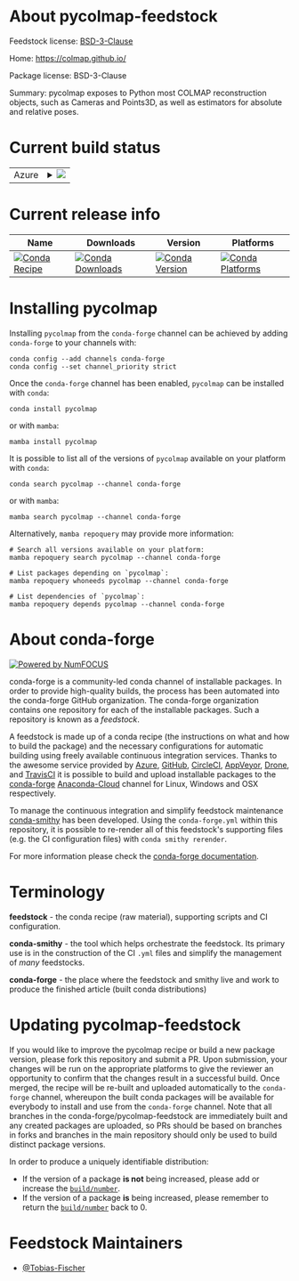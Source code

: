 About pycolmap-feedstock
========================

Feedstock license: [BSD-3-Clause](https://github.com/conda-forge/pycolmap-feedstock/blob/main/LICENSE.txt)

Home: https://colmap.github.io/

Package license: BSD-3-Clause

Summary: pycolmap exposes to Python most COLMAP reconstruction objects, such as Cameras and Points3D, as well as estimators for absolute and relative poses.

Current build status
====================


<table>
    
  <tr>
    <td>Azure</td>
    <td>
      <details>
        <summary>
          <a href="https://dev.azure.com/conda-forge/feedstock-builds/_build/latest?definitionId=18583&branchName=main">
            <img src="https://dev.azure.com/conda-forge/feedstock-builds/_apis/build/status/pycolmap-feedstock?branchName=main">
          </a>
        </summary>
        <table>
          <thead><tr><th>Variant</th><th>Status</th></tr></thead>
          <tbody><tr>
              <td>linux_64_c_compiler_version10cuda_compiler_version11.2cxx_compiler_version10python3.10.____cpython</td>
              <td>
                <a href="https://dev.azure.com/conda-forge/feedstock-builds/_build/latest?definitionId=18583&branchName=main">
                  <img src="https://dev.azure.com/conda-forge/feedstock-builds/_apis/build/status/pycolmap-feedstock?branchName=main&jobName=linux&configuration=linux%20linux_64_c_compiler_version10cuda_compiler_version11.2cxx_compiler_version10python3.10.____cpython" alt="variant">
                </a>
              </td>
            </tr><tr>
              <td>linux_64_c_compiler_version10cuda_compiler_version11.2cxx_compiler_version10python3.11.____cpython</td>
              <td>
                <a href="https://dev.azure.com/conda-forge/feedstock-builds/_build/latest?definitionId=18583&branchName=main">
                  <img src="https://dev.azure.com/conda-forge/feedstock-builds/_apis/build/status/pycolmap-feedstock?branchName=main&jobName=linux&configuration=linux%20linux_64_c_compiler_version10cuda_compiler_version11.2cxx_compiler_version10python3.11.____cpython" alt="variant">
                </a>
              </td>
            </tr><tr>
              <td>linux_64_c_compiler_version10cuda_compiler_version11.2cxx_compiler_version10python3.12.____cpython</td>
              <td>
                <a href="https://dev.azure.com/conda-forge/feedstock-builds/_build/latest?definitionId=18583&branchName=main">
                  <img src="https://dev.azure.com/conda-forge/feedstock-builds/_apis/build/status/pycolmap-feedstock?branchName=main&jobName=linux&configuration=linux%20linux_64_c_compiler_version10cuda_compiler_version11.2cxx_compiler_version10python3.12.____cpython" alt="variant">
                </a>
              </td>
            </tr><tr>
              <td>linux_64_c_compiler_version10cuda_compiler_version11.2cxx_compiler_version10python3.8.____cpython</td>
              <td>
                <a href="https://dev.azure.com/conda-forge/feedstock-builds/_build/latest?definitionId=18583&branchName=main">
                  <img src="https://dev.azure.com/conda-forge/feedstock-builds/_apis/build/status/pycolmap-feedstock?branchName=main&jobName=linux&configuration=linux%20linux_64_c_compiler_version10cuda_compiler_version11.2cxx_compiler_version10python3.8.____cpython" alt="variant">
                </a>
              </td>
            </tr><tr>
              <td>linux_64_c_compiler_version10cuda_compiler_version11.2cxx_compiler_version10python3.9.____cpython</td>
              <td>
                <a href="https://dev.azure.com/conda-forge/feedstock-builds/_build/latest?definitionId=18583&branchName=main">
                  <img src="https://dev.azure.com/conda-forge/feedstock-builds/_apis/build/status/pycolmap-feedstock?branchName=main&jobName=linux&configuration=linux%20linux_64_c_compiler_version10cuda_compiler_version11.2cxx_compiler_version10python3.9.____cpython" alt="variant">
                </a>
              </td>
            </tr><tr>
              <td>linux_64_c_compiler_version11cuda_compiler_version11.8cxx_compiler_version11python3.10.____cpython</td>
              <td>
                <a href="https://dev.azure.com/conda-forge/feedstock-builds/_build/latest?definitionId=18583&branchName=main">
                  <img src="https://dev.azure.com/conda-forge/feedstock-builds/_apis/build/status/pycolmap-feedstock?branchName=main&jobName=linux&configuration=linux%20linux_64_c_compiler_version11cuda_compiler_version11.8cxx_compiler_version11python3.10.____cpython" alt="variant">
                </a>
              </td>
            </tr><tr>
              <td>linux_64_c_compiler_version11cuda_compiler_version11.8cxx_compiler_version11python3.11.____cpython</td>
              <td>
                <a href="https://dev.azure.com/conda-forge/feedstock-builds/_build/latest?definitionId=18583&branchName=main">
                  <img src="https://dev.azure.com/conda-forge/feedstock-builds/_apis/build/status/pycolmap-feedstock?branchName=main&jobName=linux&configuration=linux%20linux_64_c_compiler_version11cuda_compiler_version11.8cxx_compiler_version11python3.11.____cpython" alt="variant">
                </a>
              </td>
            </tr><tr>
              <td>linux_64_c_compiler_version11cuda_compiler_version11.8cxx_compiler_version11python3.12.____cpython</td>
              <td>
                <a href="https://dev.azure.com/conda-forge/feedstock-builds/_build/latest?definitionId=18583&branchName=main">
                  <img src="https://dev.azure.com/conda-forge/feedstock-builds/_apis/build/status/pycolmap-feedstock?branchName=main&jobName=linux&configuration=linux%20linux_64_c_compiler_version11cuda_compiler_version11.8cxx_compiler_version11python3.12.____cpython" alt="variant">
                </a>
              </td>
            </tr><tr>
              <td>linux_64_c_compiler_version11cuda_compiler_version11.8cxx_compiler_version11python3.8.____cpython</td>
              <td>
                <a href="https://dev.azure.com/conda-forge/feedstock-builds/_build/latest?definitionId=18583&branchName=main">
                  <img src="https://dev.azure.com/conda-forge/feedstock-builds/_apis/build/status/pycolmap-feedstock?branchName=main&jobName=linux&configuration=linux%20linux_64_c_compiler_version11cuda_compiler_version11.8cxx_compiler_version11python3.8.____cpython" alt="variant">
                </a>
              </td>
            </tr><tr>
              <td>linux_64_c_compiler_version11cuda_compiler_version11.8cxx_compiler_version11python3.9.____cpython</td>
              <td>
                <a href="https://dev.azure.com/conda-forge/feedstock-builds/_build/latest?definitionId=18583&branchName=main">
                  <img src="https://dev.azure.com/conda-forge/feedstock-builds/_apis/build/status/pycolmap-feedstock?branchName=main&jobName=linux&configuration=linux%20linux_64_c_compiler_version11cuda_compiler_version11.8cxx_compiler_version11python3.9.____cpython" alt="variant">
                </a>
              </td>
            </tr><tr>
              <td>linux_64_c_compiler_version12cuda_compiler_version12.0cxx_compiler_version12python3.10.____cpython</td>
              <td>
                <a href="https://dev.azure.com/conda-forge/feedstock-builds/_build/latest?definitionId=18583&branchName=main">
                  <img src="https://dev.azure.com/conda-forge/feedstock-builds/_apis/build/status/pycolmap-feedstock?branchName=main&jobName=linux&configuration=linux%20linux_64_c_compiler_version12cuda_compiler_version12.0cxx_compiler_version12python3.10.____cpython" alt="variant">
                </a>
              </td>
            </tr><tr>
              <td>linux_64_c_compiler_version12cuda_compiler_version12.0cxx_compiler_version12python3.11.____cpython</td>
              <td>
                <a href="https://dev.azure.com/conda-forge/feedstock-builds/_build/latest?definitionId=18583&branchName=main">
                  <img src="https://dev.azure.com/conda-forge/feedstock-builds/_apis/build/status/pycolmap-feedstock?branchName=main&jobName=linux&configuration=linux%20linux_64_c_compiler_version12cuda_compiler_version12.0cxx_compiler_version12python3.11.____cpython" alt="variant">
                </a>
              </td>
            </tr><tr>
              <td>linux_64_c_compiler_version12cuda_compiler_version12.0cxx_compiler_version12python3.12.____cpython</td>
              <td>
                <a href="https://dev.azure.com/conda-forge/feedstock-builds/_build/latest?definitionId=18583&branchName=main">
                  <img src="https://dev.azure.com/conda-forge/feedstock-builds/_apis/build/status/pycolmap-feedstock?branchName=main&jobName=linux&configuration=linux%20linux_64_c_compiler_version12cuda_compiler_version12.0cxx_compiler_version12python3.12.____cpython" alt="variant">
                </a>
              </td>
            </tr><tr>
              <td>linux_64_c_compiler_version12cuda_compiler_version12.0cxx_compiler_version12python3.8.____cpython</td>
              <td>
                <a href="https://dev.azure.com/conda-forge/feedstock-builds/_build/latest?definitionId=18583&branchName=main">
                  <img src="https://dev.azure.com/conda-forge/feedstock-builds/_apis/build/status/pycolmap-feedstock?branchName=main&jobName=linux&configuration=linux%20linux_64_c_compiler_version12cuda_compiler_version12.0cxx_compiler_version12python3.8.____cpython" alt="variant">
                </a>
              </td>
            </tr><tr>
              <td>linux_64_c_compiler_version12cuda_compiler_version12.0cxx_compiler_version12python3.9.____cpython</td>
              <td>
                <a href="https://dev.azure.com/conda-forge/feedstock-builds/_build/latest?definitionId=18583&branchName=main">
                  <img src="https://dev.azure.com/conda-forge/feedstock-builds/_apis/build/status/pycolmap-feedstock?branchName=main&jobName=linux&configuration=linux%20linux_64_c_compiler_version12cuda_compiler_version12.0cxx_compiler_version12python3.9.____cpython" alt="variant">
                </a>
              </td>
            </tr><tr>
              <td>linux_64_c_compiler_version12cuda_compiler_versionNonecxx_compiler_version12python3.10.____cpython</td>
              <td>
                <a href="https://dev.azure.com/conda-forge/feedstock-builds/_build/latest?definitionId=18583&branchName=main">
                  <img src="https://dev.azure.com/conda-forge/feedstock-builds/_apis/build/status/pycolmap-feedstock?branchName=main&jobName=linux&configuration=linux%20linux_64_c_compiler_version12cuda_compiler_versionNonecxx_compiler_version12python3.10.____cpython" alt="variant">
                </a>
              </td>
            </tr><tr>
              <td>linux_64_c_compiler_version12cuda_compiler_versionNonecxx_compiler_version12python3.11.____cpython</td>
              <td>
                <a href="https://dev.azure.com/conda-forge/feedstock-builds/_build/latest?definitionId=18583&branchName=main">
                  <img src="https://dev.azure.com/conda-forge/feedstock-builds/_apis/build/status/pycolmap-feedstock?branchName=main&jobName=linux&configuration=linux%20linux_64_c_compiler_version12cuda_compiler_versionNonecxx_compiler_version12python3.11.____cpython" alt="variant">
                </a>
              </td>
            </tr><tr>
              <td>linux_64_c_compiler_version12cuda_compiler_versionNonecxx_compiler_version12python3.12.____cpython</td>
              <td>
                <a href="https://dev.azure.com/conda-forge/feedstock-builds/_build/latest?definitionId=18583&branchName=main">
                  <img src="https://dev.azure.com/conda-forge/feedstock-builds/_apis/build/status/pycolmap-feedstock?branchName=main&jobName=linux&configuration=linux%20linux_64_c_compiler_version12cuda_compiler_versionNonecxx_compiler_version12python3.12.____cpython" alt="variant">
                </a>
              </td>
            </tr><tr>
              <td>linux_64_c_compiler_version12cuda_compiler_versionNonecxx_compiler_version12python3.8.____cpython</td>
              <td>
                <a href="https://dev.azure.com/conda-forge/feedstock-builds/_build/latest?definitionId=18583&branchName=main">
                  <img src="https://dev.azure.com/conda-forge/feedstock-builds/_apis/build/status/pycolmap-feedstock?branchName=main&jobName=linux&configuration=linux%20linux_64_c_compiler_version12cuda_compiler_versionNonecxx_compiler_version12python3.8.____cpython" alt="variant">
                </a>
              </td>
            </tr><tr>
              <td>linux_64_c_compiler_version12cuda_compiler_versionNonecxx_compiler_version12python3.9.____cpython</td>
              <td>
                <a href="https://dev.azure.com/conda-forge/feedstock-builds/_build/latest?definitionId=18583&branchName=main">
                  <img src="https://dev.azure.com/conda-forge/feedstock-builds/_apis/build/status/pycolmap-feedstock?branchName=main&jobName=linux&configuration=linux%20linux_64_c_compiler_version12cuda_compiler_versionNonecxx_compiler_version12python3.9.____cpython" alt="variant">
                </a>
              </td>
            </tr><tr>
              <td>linux_aarch64_c_compiler_version10cuda_compiler_version11.2cxx_compiler_version10python3.10.____cpython</td>
              <td>
                <a href="https://dev.azure.com/conda-forge/feedstock-builds/_build/latest?definitionId=18583&branchName=main">
                  <img src="https://dev.azure.com/conda-forge/feedstock-builds/_apis/build/status/pycolmap-feedstock?branchName=main&jobName=linux&configuration=linux%20linux_aarch64_c_compiler_version10cuda_compiler_version11.2cxx_compiler_version10python3.10.____cpython" alt="variant">
                </a>
              </td>
            </tr><tr>
              <td>linux_aarch64_c_compiler_version10cuda_compiler_version11.2cxx_compiler_version10python3.11.____cpython</td>
              <td>
                <a href="https://dev.azure.com/conda-forge/feedstock-builds/_build/latest?definitionId=18583&branchName=main">
                  <img src="https://dev.azure.com/conda-forge/feedstock-builds/_apis/build/status/pycolmap-feedstock?branchName=main&jobName=linux&configuration=linux%20linux_aarch64_c_compiler_version10cuda_compiler_version11.2cxx_compiler_version10python3.11.____cpython" alt="variant">
                </a>
              </td>
            </tr><tr>
              <td>linux_aarch64_c_compiler_version10cuda_compiler_version11.2cxx_compiler_version10python3.12.____cpython</td>
              <td>
                <a href="https://dev.azure.com/conda-forge/feedstock-builds/_build/latest?definitionId=18583&branchName=main">
                  <img src="https://dev.azure.com/conda-forge/feedstock-builds/_apis/build/status/pycolmap-feedstock?branchName=main&jobName=linux&configuration=linux%20linux_aarch64_c_compiler_version10cuda_compiler_version11.2cxx_compiler_version10python3.12.____cpython" alt="variant">
                </a>
              </td>
            </tr><tr>
              <td>linux_aarch64_c_compiler_version10cuda_compiler_version11.2cxx_compiler_version10python3.8.____cpython</td>
              <td>
                <a href="https://dev.azure.com/conda-forge/feedstock-builds/_build/latest?definitionId=18583&branchName=main">
                  <img src="https://dev.azure.com/conda-forge/feedstock-builds/_apis/build/status/pycolmap-feedstock?branchName=main&jobName=linux&configuration=linux%20linux_aarch64_c_compiler_version10cuda_compiler_version11.2cxx_compiler_version10python3.8.____cpython" alt="variant">
                </a>
              </td>
            </tr><tr>
              <td>linux_aarch64_c_compiler_version10cuda_compiler_version11.2cxx_compiler_version10python3.9.____cpython</td>
              <td>
                <a href="https://dev.azure.com/conda-forge/feedstock-builds/_build/latest?definitionId=18583&branchName=main">
                  <img src="https://dev.azure.com/conda-forge/feedstock-builds/_apis/build/status/pycolmap-feedstock?branchName=main&jobName=linux&configuration=linux%20linux_aarch64_c_compiler_version10cuda_compiler_version11.2cxx_compiler_version10python3.9.____cpython" alt="variant">
                </a>
              </td>
            </tr><tr>
              <td>linux_aarch64_c_compiler_version11cuda_compiler_version11.8cxx_compiler_version11python3.10.____cpython</td>
              <td>
                <a href="https://dev.azure.com/conda-forge/feedstock-builds/_build/latest?definitionId=18583&branchName=main">
                  <img src="https://dev.azure.com/conda-forge/feedstock-builds/_apis/build/status/pycolmap-feedstock?branchName=main&jobName=linux&configuration=linux%20linux_aarch64_c_compiler_version11cuda_compiler_version11.8cxx_compiler_version11python3.10.____cpython" alt="variant">
                </a>
              </td>
            </tr><tr>
              <td>linux_aarch64_c_compiler_version11cuda_compiler_version11.8cxx_compiler_version11python3.11.____cpython</td>
              <td>
                <a href="https://dev.azure.com/conda-forge/feedstock-builds/_build/latest?definitionId=18583&branchName=main">
                  <img src="https://dev.azure.com/conda-forge/feedstock-builds/_apis/build/status/pycolmap-feedstock?branchName=main&jobName=linux&configuration=linux%20linux_aarch64_c_compiler_version11cuda_compiler_version11.8cxx_compiler_version11python3.11.____cpython" alt="variant">
                </a>
              </td>
            </tr><tr>
              <td>linux_aarch64_c_compiler_version11cuda_compiler_version11.8cxx_compiler_version11python3.12.____cpython</td>
              <td>
                <a href="https://dev.azure.com/conda-forge/feedstock-builds/_build/latest?definitionId=18583&branchName=main">
                  <img src="https://dev.azure.com/conda-forge/feedstock-builds/_apis/build/status/pycolmap-feedstock?branchName=main&jobName=linux&configuration=linux%20linux_aarch64_c_compiler_version11cuda_compiler_version11.8cxx_compiler_version11python3.12.____cpython" alt="variant">
                </a>
              </td>
            </tr><tr>
              <td>linux_aarch64_c_compiler_version11cuda_compiler_version11.8cxx_compiler_version11python3.8.____cpython</td>
              <td>
                <a href="https://dev.azure.com/conda-forge/feedstock-builds/_build/latest?definitionId=18583&branchName=main">
                  <img src="https://dev.azure.com/conda-forge/feedstock-builds/_apis/build/status/pycolmap-feedstock?branchName=main&jobName=linux&configuration=linux%20linux_aarch64_c_compiler_version11cuda_compiler_version11.8cxx_compiler_version11python3.8.____cpython" alt="variant">
                </a>
              </td>
            </tr><tr>
              <td>linux_aarch64_c_compiler_version11cuda_compiler_version11.8cxx_compiler_version11python3.9.____cpython</td>
              <td>
                <a href="https://dev.azure.com/conda-forge/feedstock-builds/_build/latest?definitionId=18583&branchName=main">
                  <img src="https://dev.azure.com/conda-forge/feedstock-builds/_apis/build/status/pycolmap-feedstock?branchName=main&jobName=linux&configuration=linux%20linux_aarch64_c_compiler_version11cuda_compiler_version11.8cxx_compiler_version11python3.9.____cpython" alt="variant">
                </a>
              </td>
            </tr><tr>
              <td>linux_aarch64_c_compiler_version12cuda_compiler_versionNonecxx_compiler_version12python3.10.____cpython</td>
              <td>
                <a href="https://dev.azure.com/conda-forge/feedstock-builds/_build/latest?definitionId=18583&branchName=main">
                  <img src="https://dev.azure.com/conda-forge/feedstock-builds/_apis/build/status/pycolmap-feedstock?branchName=main&jobName=linux&configuration=linux%20linux_aarch64_c_compiler_version12cuda_compiler_versionNonecxx_compiler_version12python3.10.____cpython" alt="variant">
                </a>
              </td>
            </tr><tr>
              <td>linux_aarch64_c_compiler_version12cuda_compiler_versionNonecxx_compiler_version12python3.11.____cpython</td>
              <td>
                <a href="https://dev.azure.com/conda-forge/feedstock-builds/_build/latest?definitionId=18583&branchName=main">
                  <img src="https://dev.azure.com/conda-forge/feedstock-builds/_apis/build/status/pycolmap-feedstock?branchName=main&jobName=linux&configuration=linux%20linux_aarch64_c_compiler_version12cuda_compiler_versionNonecxx_compiler_version12python3.11.____cpython" alt="variant">
                </a>
              </td>
            </tr><tr>
              <td>linux_aarch64_c_compiler_version12cuda_compiler_versionNonecxx_compiler_version12python3.12.____cpython</td>
              <td>
                <a href="https://dev.azure.com/conda-forge/feedstock-builds/_build/latest?definitionId=18583&branchName=main">
                  <img src="https://dev.azure.com/conda-forge/feedstock-builds/_apis/build/status/pycolmap-feedstock?branchName=main&jobName=linux&configuration=linux%20linux_aarch64_c_compiler_version12cuda_compiler_versionNonecxx_compiler_version12python3.12.____cpython" alt="variant">
                </a>
              </td>
            </tr><tr>
              <td>linux_aarch64_c_compiler_version12cuda_compiler_versionNonecxx_compiler_version12python3.8.____cpython</td>
              <td>
                <a href="https://dev.azure.com/conda-forge/feedstock-builds/_build/latest?definitionId=18583&branchName=main">
                  <img src="https://dev.azure.com/conda-forge/feedstock-builds/_apis/build/status/pycolmap-feedstock?branchName=main&jobName=linux&configuration=linux%20linux_aarch64_c_compiler_version12cuda_compiler_versionNonecxx_compiler_version12python3.8.____cpython" alt="variant">
                </a>
              </td>
            </tr><tr>
              <td>linux_aarch64_c_compiler_version12cuda_compiler_versionNonecxx_compiler_version12python3.9.____cpython</td>
              <td>
                <a href="https://dev.azure.com/conda-forge/feedstock-builds/_build/latest?definitionId=18583&branchName=main">
                  <img src="https://dev.azure.com/conda-forge/feedstock-builds/_apis/build/status/pycolmap-feedstock?branchName=main&jobName=linux&configuration=linux%20linux_aarch64_c_compiler_version12cuda_compiler_versionNonecxx_compiler_version12python3.9.____cpython" alt="variant">
                </a>
              </td>
            </tr><tr>
              <td>osx_64_python3.10.____cpython</td>
              <td>
                <a href="https://dev.azure.com/conda-forge/feedstock-builds/_build/latest?definitionId=18583&branchName=main">
                  <img src="https://dev.azure.com/conda-forge/feedstock-builds/_apis/build/status/pycolmap-feedstock?branchName=main&jobName=osx&configuration=osx%20osx_64_python3.10.____cpython" alt="variant">
                </a>
              </td>
            </tr><tr>
              <td>osx_64_python3.11.____cpython</td>
              <td>
                <a href="https://dev.azure.com/conda-forge/feedstock-builds/_build/latest?definitionId=18583&branchName=main">
                  <img src="https://dev.azure.com/conda-forge/feedstock-builds/_apis/build/status/pycolmap-feedstock?branchName=main&jobName=osx&configuration=osx%20osx_64_python3.11.____cpython" alt="variant">
                </a>
              </td>
            </tr><tr>
              <td>osx_64_python3.12.____cpython</td>
              <td>
                <a href="https://dev.azure.com/conda-forge/feedstock-builds/_build/latest?definitionId=18583&branchName=main">
                  <img src="https://dev.azure.com/conda-forge/feedstock-builds/_apis/build/status/pycolmap-feedstock?branchName=main&jobName=osx&configuration=osx%20osx_64_python3.12.____cpython" alt="variant">
                </a>
              </td>
            </tr><tr>
              <td>osx_64_python3.8.____cpython</td>
              <td>
                <a href="https://dev.azure.com/conda-forge/feedstock-builds/_build/latest?definitionId=18583&branchName=main">
                  <img src="https://dev.azure.com/conda-forge/feedstock-builds/_apis/build/status/pycolmap-feedstock?branchName=main&jobName=osx&configuration=osx%20osx_64_python3.8.____cpython" alt="variant">
                </a>
              </td>
            </tr><tr>
              <td>osx_64_python3.9.____cpython</td>
              <td>
                <a href="https://dev.azure.com/conda-forge/feedstock-builds/_build/latest?definitionId=18583&branchName=main">
                  <img src="https://dev.azure.com/conda-forge/feedstock-builds/_apis/build/status/pycolmap-feedstock?branchName=main&jobName=osx&configuration=osx%20osx_64_python3.9.____cpython" alt="variant">
                </a>
              </td>
            </tr><tr>
              <td>osx_arm64_python3.10.____cpython</td>
              <td>
                <a href="https://dev.azure.com/conda-forge/feedstock-builds/_build/latest?definitionId=18583&branchName=main">
                  <img src="https://dev.azure.com/conda-forge/feedstock-builds/_apis/build/status/pycolmap-feedstock?branchName=main&jobName=osx&configuration=osx%20osx_arm64_python3.10.____cpython" alt="variant">
                </a>
              </td>
            </tr><tr>
              <td>osx_arm64_python3.11.____cpython</td>
              <td>
                <a href="https://dev.azure.com/conda-forge/feedstock-builds/_build/latest?definitionId=18583&branchName=main">
                  <img src="https://dev.azure.com/conda-forge/feedstock-builds/_apis/build/status/pycolmap-feedstock?branchName=main&jobName=osx&configuration=osx%20osx_arm64_python3.11.____cpython" alt="variant">
                </a>
              </td>
            </tr><tr>
              <td>osx_arm64_python3.12.____cpython</td>
              <td>
                <a href="https://dev.azure.com/conda-forge/feedstock-builds/_build/latest?definitionId=18583&branchName=main">
                  <img src="https://dev.azure.com/conda-forge/feedstock-builds/_apis/build/status/pycolmap-feedstock?branchName=main&jobName=osx&configuration=osx%20osx_arm64_python3.12.____cpython" alt="variant">
                </a>
              </td>
            </tr><tr>
              <td>osx_arm64_python3.8.____cpython</td>
              <td>
                <a href="https://dev.azure.com/conda-forge/feedstock-builds/_build/latest?definitionId=18583&branchName=main">
                  <img src="https://dev.azure.com/conda-forge/feedstock-builds/_apis/build/status/pycolmap-feedstock?branchName=main&jobName=osx&configuration=osx%20osx_arm64_python3.8.____cpython" alt="variant">
                </a>
              </td>
            </tr><tr>
              <td>osx_arm64_python3.9.____cpython</td>
              <td>
                <a href="https://dev.azure.com/conda-forge/feedstock-builds/_build/latest?definitionId=18583&branchName=main">
                  <img src="https://dev.azure.com/conda-forge/feedstock-builds/_apis/build/status/pycolmap-feedstock?branchName=main&jobName=osx&configuration=osx%20osx_arm64_python3.9.____cpython" alt="variant">
                </a>
              </td>
            </tr><tr>
              <td>win_64_cuda_compiler_version11.2python3.10.____cpython</td>
              <td>
                <a href="https://dev.azure.com/conda-forge/feedstock-builds/_build/latest?definitionId=18583&branchName=main">
                  <img src="https://dev.azure.com/conda-forge/feedstock-builds/_apis/build/status/pycolmap-feedstock?branchName=main&jobName=win&configuration=win%20win_64_cuda_compiler_version11.2python3.10.____cpython" alt="variant">
                </a>
              </td>
            </tr><tr>
              <td>win_64_cuda_compiler_version11.2python3.11.____cpython</td>
              <td>
                <a href="https://dev.azure.com/conda-forge/feedstock-builds/_build/latest?definitionId=18583&branchName=main">
                  <img src="https://dev.azure.com/conda-forge/feedstock-builds/_apis/build/status/pycolmap-feedstock?branchName=main&jobName=win&configuration=win%20win_64_cuda_compiler_version11.2python3.11.____cpython" alt="variant">
                </a>
              </td>
            </tr><tr>
              <td>win_64_cuda_compiler_version11.2python3.12.____cpython</td>
              <td>
                <a href="https://dev.azure.com/conda-forge/feedstock-builds/_build/latest?definitionId=18583&branchName=main">
                  <img src="https://dev.azure.com/conda-forge/feedstock-builds/_apis/build/status/pycolmap-feedstock?branchName=main&jobName=win&configuration=win%20win_64_cuda_compiler_version11.2python3.12.____cpython" alt="variant">
                </a>
              </td>
            </tr><tr>
              <td>win_64_cuda_compiler_version11.2python3.8.____cpython</td>
              <td>
                <a href="https://dev.azure.com/conda-forge/feedstock-builds/_build/latest?definitionId=18583&branchName=main">
                  <img src="https://dev.azure.com/conda-forge/feedstock-builds/_apis/build/status/pycolmap-feedstock?branchName=main&jobName=win&configuration=win%20win_64_cuda_compiler_version11.2python3.8.____cpython" alt="variant">
                </a>
              </td>
            </tr><tr>
              <td>win_64_cuda_compiler_version11.2python3.9.____cpython</td>
              <td>
                <a href="https://dev.azure.com/conda-forge/feedstock-builds/_build/latest?definitionId=18583&branchName=main">
                  <img src="https://dev.azure.com/conda-forge/feedstock-builds/_apis/build/status/pycolmap-feedstock?branchName=main&jobName=win&configuration=win%20win_64_cuda_compiler_version11.2python3.9.____cpython" alt="variant">
                </a>
              </td>
            </tr><tr>
              <td>win_64_cuda_compiler_version11.8python3.10.____cpython</td>
              <td>
                <a href="https://dev.azure.com/conda-forge/feedstock-builds/_build/latest?definitionId=18583&branchName=main">
                  <img src="https://dev.azure.com/conda-forge/feedstock-builds/_apis/build/status/pycolmap-feedstock?branchName=main&jobName=win&configuration=win%20win_64_cuda_compiler_version11.8python3.10.____cpython" alt="variant">
                </a>
              </td>
            </tr><tr>
              <td>win_64_cuda_compiler_version11.8python3.11.____cpython</td>
              <td>
                <a href="https://dev.azure.com/conda-forge/feedstock-builds/_build/latest?definitionId=18583&branchName=main">
                  <img src="https://dev.azure.com/conda-forge/feedstock-builds/_apis/build/status/pycolmap-feedstock?branchName=main&jobName=win&configuration=win%20win_64_cuda_compiler_version11.8python3.11.____cpython" alt="variant">
                </a>
              </td>
            </tr><tr>
              <td>win_64_cuda_compiler_version11.8python3.12.____cpython</td>
              <td>
                <a href="https://dev.azure.com/conda-forge/feedstock-builds/_build/latest?definitionId=18583&branchName=main">
                  <img src="https://dev.azure.com/conda-forge/feedstock-builds/_apis/build/status/pycolmap-feedstock?branchName=main&jobName=win&configuration=win%20win_64_cuda_compiler_version11.8python3.12.____cpython" alt="variant">
                </a>
              </td>
            </tr><tr>
              <td>win_64_cuda_compiler_version11.8python3.8.____cpython</td>
              <td>
                <a href="https://dev.azure.com/conda-forge/feedstock-builds/_build/latest?definitionId=18583&branchName=main">
                  <img src="https://dev.azure.com/conda-forge/feedstock-builds/_apis/build/status/pycolmap-feedstock?branchName=main&jobName=win&configuration=win%20win_64_cuda_compiler_version11.8python3.8.____cpython" alt="variant">
                </a>
              </td>
            </tr><tr>
              <td>win_64_cuda_compiler_version11.8python3.9.____cpython</td>
              <td>
                <a href="https://dev.azure.com/conda-forge/feedstock-builds/_build/latest?definitionId=18583&branchName=main">
                  <img src="https://dev.azure.com/conda-forge/feedstock-builds/_apis/build/status/pycolmap-feedstock?branchName=main&jobName=win&configuration=win%20win_64_cuda_compiler_version11.8python3.9.____cpython" alt="variant">
                </a>
              </td>
            </tr><tr>
              <td>win_64_cuda_compiler_versionNonepython3.10.____cpython</td>
              <td>
                <a href="https://dev.azure.com/conda-forge/feedstock-builds/_build/latest?definitionId=18583&branchName=main">
                  <img src="https://dev.azure.com/conda-forge/feedstock-builds/_apis/build/status/pycolmap-feedstock?branchName=main&jobName=win&configuration=win%20win_64_cuda_compiler_versionNonepython3.10.____cpython" alt="variant">
                </a>
              </td>
            </tr><tr>
              <td>win_64_cuda_compiler_versionNonepython3.11.____cpython</td>
              <td>
                <a href="https://dev.azure.com/conda-forge/feedstock-builds/_build/latest?definitionId=18583&branchName=main">
                  <img src="https://dev.azure.com/conda-forge/feedstock-builds/_apis/build/status/pycolmap-feedstock?branchName=main&jobName=win&configuration=win%20win_64_cuda_compiler_versionNonepython3.11.____cpython" alt="variant">
                </a>
              </td>
            </tr><tr>
              <td>win_64_cuda_compiler_versionNonepython3.12.____cpython</td>
              <td>
                <a href="https://dev.azure.com/conda-forge/feedstock-builds/_build/latest?definitionId=18583&branchName=main">
                  <img src="https://dev.azure.com/conda-forge/feedstock-builds/_apis/build/status/pycolmap-feedstock?branchName=main&jobName=win&configuration=win%20win_64_cuda_compiler_versionNonepython3.12.____cpython" alt="variant">
                </a>
              </td>
            </tr><tr>
              <td>win_64_cuda_compiler_versionNonepython3.8.____cpython</td>
              <td>
                <a href="https://dev.azure.com/conda-forge/feedstock-builds/_build/latest?definitionId=18583&branchName=main">
                  <img src="https://dev.azure.com/conda-forge/feedstock-builds/_apis/build/status/pycolmap-feedstock?branchName=main&jobName=win&configuration=win%20win_64_cuda_compiler_versionNonepython3.8.____cpython" alt="variant">
                </a>
              </td>
            </tr><tr>
              <td>win_64_cuda_compiler_versionNonepython3.9.____cpython</td>
              <td>
                <a href="https://dev.azure.com/conda-forge/feedstock-builds/_build/latest?definitionId=18583&branchName=main">
                  <img src="https://dev.azure.com/conda-forge/feedstock-builds/_apis/build/status/pycolmap-feedstock?branchName=main&jobName=win&configuration=win%20win_64_cuda_compiler_versionNonepython3.9.____cpython" alt="variant">
                </a>
              </td>
            </tr>
          </tbody>
        </table>
      </details>
    </td>
  </tr>
</table>

Current release info
====================

| Name | Downloads | Version | Platforms |
| --- | --- | --- | --- |
| [![Conda Recipe](https://img.shields.io/badge/recipe-pycolmap-green.svg)](https://anaconda.org/conda-forge/pycolmap) | [![Conda Downloads](https://img.shields.io/conda/dn/conda-forge/pycolmap.svg)](https://anaconda.org/conda-forge/pycolmap) | [![Conda Version](https://img.shields.io/conda/vn/conda-forge/pycolmap.svg)](https://anaconda.org/conda-forge/pycolmap) | [![Conda Platforms](https://img.shields.io/conda/pn/conda-forge/pycolmap.svg)](https://anaconda.org/conda-forge/pycolmap) |

Installing pycolmap
===================

Installing `pycolmap` from the `conda-forge` channel can be achieved by adding `conda-forge` to your channels with:

```
conda config --add channels conda-forge
conda config --set channel_priority strict
```

Once the `conda-forge` channel has been enabled, `pycolmap` can be installed with `conda`:

```
conda install pycolmap
```

or with `mamba`:

```
mamba install pycolmap
```

It is possible to list all of the versions of `pycolmap` available on your platform with `conda`:

```
conda search pycolmap --channel conda-forge
```

or with `mamba`:

```
mamba search pycolmap --channel conda-forge
```

Alternatively, `mamba repoquery` may provide more information:

```
# Search all versions available on your platform:
mamba repoquery search pycolmap --channel conda-forge

# List packages depending on `pycolmap`:
mamba repoquery whoneeds pycolmap --channel conda-forge

# List dependencies of `pycolmap`:
mamba repoquery depends pycolmap --channel conda-forge
```


About conda-forge
=================

[![Powered by
NumFOCUS](https://img.shields.io/badge/powered%20by-NumFOCUS-orange.svg?style=flat&colorA=E1523D&colorB=007D8A)](https://numfocus.org)

conda-forge is a community-led conda channel of installable packages.
In order to provide high-quality builds, the process has been automated into the
conda-forge GitHub organization. The conda-forge organization contains one repository
for each of the installable packages. Such a repository is known as a *feedstock*.

A feedstock is made up of a conda recipe (the instructions on what and how to build
the package) and the necessary configurations for automatic building using freely
available continuous integration services. Thanks to the awesome service provided by
[Azure](https://azure.microsoft.com/en-us/services/devops/), [GitHub](https://github.com/),
[CircleCI](https://circleci.com/), [AppVeyor](https://www.appveyor.com/),
[Drone](https://cloud.drone.io/welcome), and [TravisCI](https://travis-ci.com/)
it is possible to build and upload installable packages to the
[conda-forge](https://anaconda.org/conda-forge) [Anaconda-Cloud](https://anaconda.org/)
channel for Linux, Windows and OSX respectively.

To manage the continuous integration and simplify feedstock maintenance
[conda-smithy](https://github.com/conda-forge/conda-smithy) has been developed.
Using the ``conda-forge.yml`` within this repository, it is possible to re-render all of
this feedstock's supporting files (e.g. the CI configuration files) with ``conda smithy rerender``.

For more information please check the [conda-forge documentation](https://conda-forge.org/docs/).

Terminology
===========

**feedstock** - the conda recipe (raw material), supporting scripts and CI configuration.

**conda-smithy** - the tool which helps orchestrate the feedstock.
                   Its primary use is in the construction of the CI ``.yml`` files
                   and simplify the management of *many* feedstocks.

**conda-forge** - the place where the feedstock and smithy live and work to
                  produce the finished article (built conda distributions)


Updating pycolmap-feedstock
===========================

If you would like to improve the pycolmap recipe or build a new
package version, please fork this repository and submit a PR. Upon submission,
your changes will be run on the appropriate platforms to give the reviewer an
opportunity to confirm that the changes result in a successful build. Once
merged, the recipe will be re-built and uploaded automatically to the
`conda-forge` channel, whereupon the built conda packages will be available for
everybody to install and use from the `conda-forge` channel.
Note that all branches in the conda-forge/pycolmap-feedstock are
immediately built and any created packages are uploaded, so PRs should be based
on branches in forks and branches in the main repository should only be used to
build distinct package versions.

In order to produce a uniquely identifiable distribution:
 * If the version of a package **is not** being increased, please add or increase
   the [``build/number``](https://docs.conda.io/projects/conda-build/en/latest/resources/define-metadata.html#build-number-and-string).
 * If the version of a package **is** being increased, please remember to return
   the [``build/number``](https://docs.conda.io/projects/conda-build/en/latest/resources/define-metadata.html#build-number-and-string)
   back to 0.

Feedstock Maintainers
=====================

* [@Tobias-Fischer](https://github.com/Tobias-Fischer/)

